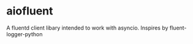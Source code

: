 # aiofluent
A fluentd client libary intended to work with asyncio. Inspires by fluent-logger-python
